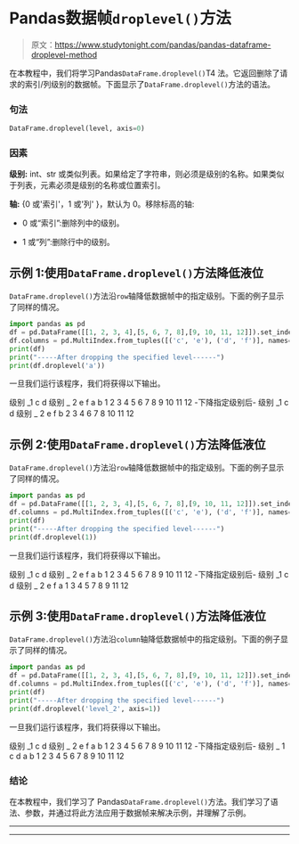 # Pandas数据帧`droplevel()`方法

> 原文：<https://www.studytonight.com/pandas/pandas-dataframe-droplevel-method>

在本教程中，我们将学习Pandas`DataFrame.droplevel()`T4 法。它返回删除了请求的索引/列级别的数据帧。下面显示了`DataFrame.droplevel()`方法的语法。

### 句法

```py
DataFrame.droplevel(level, axis=0)
```

### 因素

**级别:** int、str 或类似列表。如果给定了字符串，则必须是级别的名称。如果类似于列表，元素必须是级别的名称或位置索引。

**轴:** {0 或'索引'，1 或'列' }，默认为 0。移除标高的轴:

*   0 或“索引”:删除列中的级别。

*   1 或“列”:删除行中的级别。

## 示例 1:使用`DataFrame.droplevel()`方法降低液位

`DataFrame.droplevel()`方法沿`row`轴降低数据帧中的指定级别。下面的例子显示了同样的情况。

```py
import pandas as pd
df = pd.DataFrame([[1, 2, 3, 4],[5, 6, 7, 8],[9, 10, 11, 12]]).set_index([0, 1]).rename_axis(['a', 'b'])
df.columns = pd.MultiIndex.from_tuples([('c', 'e'), ('d', 'f')], names=['level_1', 'level_2'])
print(df)
print("-----After dropping the specified level------")
print(df.droplevel('a'))
```

一旦我们运行该程序，我们将获得以下输出。

级别 _1 c d
级别 _ 2 e f
a b
1 2 3 4
5 6 7 8
9 10 11 12
-下降指定级别后-
级别 _1 c d
级别 _ 2 e f
b
2 3 4
6 7 8
10 11 12

## 示例 2:使用`DataFrame.droplevel()`方法降低液位

`DataFrame.droplevel()`方法沿`row`轴降低数据帧中的指定级别。下面的例子显示了同样的情况。

```py
import pandas as pd
df = pd.DataFrame([[1, 2, 3, 4],[5, 6, 7, 8],[9, 10, 11, 12]]).set_index([0, 1]).rename_axis(['a', 'b'])
df.columns = pd.MultiIndex.from_tuples([('c', 'e'), ('d', 'f')], names=['level_1', 'level_2'])
print(df)
print("-----After dropping the specified level------")
print(df.droplevel(1))
```

一旦我们运行该程序，我们将获得以下输出。

级别 _1 c d
级别 _ 2 e f
a b
1 2 3 4
5 6 7 8
9 10 11 12
-下降指定级别后-
级别 _1 c d
级别 _ 2 e f
a
1 3 4
5 7 8
9 11 12

## 示例 3:使用`DataFrame.droplevel()`方法降低液位

`DataFrame.droplevel()`方法沿`column`轴降低数据帧中的指定级别。下面的例子显示了同样的情况。

```py
import pandas as pd
df = pd.DataFrame([[1, 2, 3, 4],[5, 6, 7, 8],[9, 10, 11, 12]]).set_index([0, 1]).rename_axis(['a', 'b'])
df.columns = pd.MultiIndex.from_tuples([('c', 'e'), ('d', 'f')], names=['level_1', 'level_2'])
print(df)
print("-----After dropping the specified level------")
print(df.droplevel('level_2', axis=1))
```

一旦我们运行该程序，我们将获得以下输出。

级别 _1 c d
级别 _ 2 e f
a b
1 2 3 4
5 6 7 8
9 10 11 12
-下降指定级别后-
级别 _ 1 c d
a b
1 2 3 4
5 6 7 8
9 10 11 12

### 结论

在本教程中，我们学习了 Pandas`DataFrame.droplevel()`方法。我们学习了语法、参数，并通过将此方法应用于数据帧来解决示例，并理解了示例。

* * *

* * *